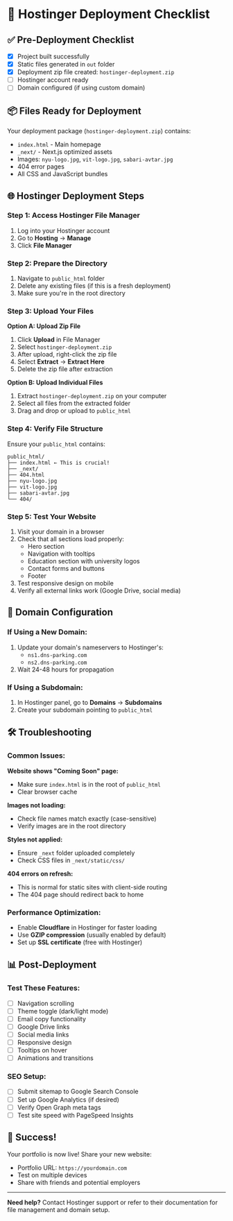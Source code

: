 # 🚀 Hostinger Deployment Checklist

## ✅ Pre-Deployment Checklist
- [x] Project built successfully
- [x] Static files generated in `out` folder
- [x] Deployment zip file created: `hostinger-deployment.zip`
- [ ] Hostinger account ready
- [ ] Domain configured (if using custom domain)

## 📦 Files Ready for Deployment
Your deployment package (`hostinger-deployment.zip`) contains:
- `index.html` - Main homepage
- `_next/` - Next.js optimized assets
- Images: `nyu-logo.jpg`, `vit-logo.jpg`, `sabari-avtar.jpg`
- 404 error pages
- All CSS and JavaScript bundles

## 🌐 Hostinger Deployment Steps

### Step 1: Access Hostinger File Manager
1. Log into your Hostinger account
2. Go to **Hosting** → **Manage**
3. Click **File Manager**

### Step 2: Prepare the Directory
1. Navigate to `public_html` folder
2. Delete any existing files (if this is a fresh deployment)
3. Make sure you're in the root directory

### Step 3: Upload Your Files
**Option A: Upload Zip File**
1. Click **Upload** in File Manager
2. Select `hostinger-deployment.zip`
3. After upload, right-click the zip file
4. Select **Extract** → **Extract Here**
5. Delete the zip file after extraction

**Option B: Upload Individual Files**
1. Extract `hostinger-deployment.zip` on your computer
2. Select all files from the extracted folder
3. Drag and drop or upload to `public_html`

### Step 4: Verify File Structure
Ensure your `public_html` contains:
```
public_html/
├── index.html ← This is crucial!
├── _next/
├── 404.html
├── nyu-logo.jpg
├── vit-logo.jpg
├── sabari-avtar.jpg
└── 404/
```

### Step 5: Test Your Website
1. Visit your domain in a browser
2. Check that all sections load properly:
   - Hero section
   - Navigation with tooltips
   - Education section with university logos
   - Contact forms and buttons
   - Footer
3. Test responsive design on mobile
4. Verify all external links work (Google Drive, social media)

## 🔧 Domain Configuration

### If Using a New Domain:
1. Update your domain's nameservers to Hostinger's:
   - `ns1.dns-parking.com`
   - `ns2.dns-parking.com`
2. Wait 24-48 hours for propagation

### If Using a Subdomain:
1. In Hostinger panel, go to **Domains** → **Subdomains**
2. Create your subdomain pointing to `public_html`

## 🛠 Troubleshooting

### Common Issues:

**Website shows "Coming Soon" page:**
- Make sure `index.html` is in the root of `public_html`
- Clear browser cache

**Images not loading:**
- Check file names match exactly (case-sensitive)
- Verify images are in the root directory

**Styles not applied:**
- Ensure `_next` folder uploaded completely
- Check CSS files in `_next/static/css/`

**404 errors on refresh:**
- This is normal for static sites with client-side routing
- The 404 page should redirect back to home

### Performance Optimization:
- Enable **Cloudflare** in Hostinger for faster loading
- Use **GZIP compression** (usually enabled by default)
- Set up **SSL certificate** (free with Hostinger)

## 📊 Post-Deployment

### Test These Features:
- [ ] Navigation scrolling
- [ ] Theme toggle (dark/light mode)
- [ ] Email copy functionality
- [ ] Google Drive links
- [ ] Social media links
- [ ] Responsive design
- [ ] Tooltips on hover
- [ ] Animations and transitions

### SEO Setup:
- [ ] Submit sitemap to Google Search Console
- [ ] Set up Google Analytics (if desired)
- [ ] Verify Open Graph meta tags
- [ ] Test site speed with PageSpeed Insights

## 🎉 Success!
Your portfolio is now live! Share your new website:
- Portfolio URL: `https://yourdomain.com`
- Test on multiple devices
- Share with friends and potential employers

---
**Need help?** Contact Hostinger support or refer to their documentation for file management and domain setup.

